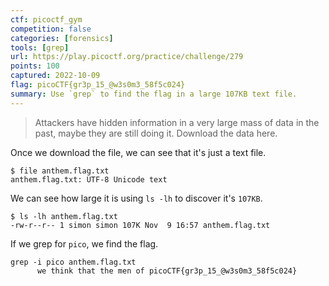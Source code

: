 ```yaml
---
ctf: picoctf_gym
competition: false
categories: [forensics]
tools: [grep]
url: https://play.picoctf.org/practice/challenge/279
points: 100
captured: 2022-10-09
flag: picoCTF{gr3p_15_@w3s0m3_58f5c024}
summary: Use `grep` to find the flag in a large 107KB text file.
---
```


> Attackers have hidden information in a very large mass of data in the past, maybe they are still doing it. Download the data here.

Once we download the file, we can see that it's just a text file.

```shell
$ file anthem.flag.txt 
anthem.flag.txt: UTF-8 Unicode text
```

We can see how large it is using `ls -lh` to discover it's `107KB`.

```shell
$ ls -lh anthem.flag.txt 
-rw-r--r-- 1 simon simon 107K Nov  9 16:57 anthem.flag.txt
```

If we grep for `pico`, we find the flag.

```shell
grep -i pico anthem.flag.txt 
      we think that the men of picoCTF{gr3p_15_@w3s0m3_58f5c024}
```